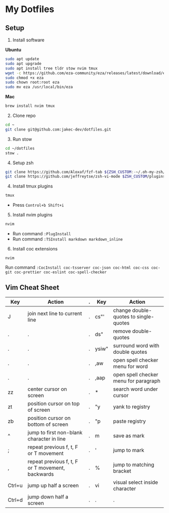 # My Dotfiles

## Setup

1. Install software

**Ubuntu**

```sh
sudo apt update
sudo apt upgrade
sudo apt install tree tldr stow nvim tmux
wget -c https://github.com/eza-community/eza/releases/latest/download/eza_x86_64-unknown-linux-gnu.tar.gz -O - | tar xz
sudo chmod +x eza
sudo chown root:root eza
sudo mv eza /usr/local/bin/eza
```

**Mac**

```sh
brew install nvim tmux
```

2. Clone repo

```sh
cd ~
git clone git@github.com:jakec-dev/dotfiles.git
```

3. Run stow

```sh
cd ~/dotfiles
stow .
```

4. Setup zsh
```sh
git clone https://github.com/Aloxaf/fzf-tab ${ZSH_CUSTOM:-~/.oh-my-zsh/custom}/plugins/fzf-tab
git clone https://github.com/jeffreytse/zsh-vi-mode $ZSH_CUSTOM/plugins/zsh-vi-mode
```

4. Install tmux plugins

```sh
tmux
```

- Press `Control+b Shift+i`

5. Install nvim plugins

```sh
nvim
```

- Run command `:PlugInstall`
- Run command `:TSInstall markdown markdown_inline`

6. Install coc extensions

```
nvim
```

Run command `:CocInstall coc-tsserver coc-json coc-html coc-css coc-git coc-prettier coc-eslint coc-spell-checker`

## Vim Cheat Sheet
| Key      | Action                                           | .   | Key        | Action                                |
| -        | --                                               | --  | --         | --                                    |
| J        | join next line to current line                   | .   | cs"'       | change double-quotes to single-quotes |
| .        | .                                                | .   | ds"        | remove double-quotes                  |
| .        | .                                                | .   | ysiw"      | surround word with double quotes      |
| .        | .                                                | .   | ,aw        | open spell checker menu for word      |
| .        | .                                                | .   | ,aap       | open spell checker menu for paragraph |
| zz       | center cursor on screen                          | .   | *          | search word under cursor              |
| zt       | position cursor on top of screen                 | .   | "<number>y | yank to <number> registry             |
| zb       | position cursor on bottom of screen              | .   | "<number>p | paste <number> registry               |
| ^        | jump to first non-blank character in line        | .   | m<char>    | save <char> as mark                   |
| ;        | repeat previous f, t, F or T movement            | .   | '<char>    | jump to <char> mark                   | 
| ,        | repeat previous f, t, F or T movement, backwards | .   | %          | jump to matching bracket              |
| Ctrl+u   | jump up half a screen                            | .   | vi<char>   | visual select inside character        |
| Ctrl+d   | jump down half a screen                          | .   | .          | .                                     |
